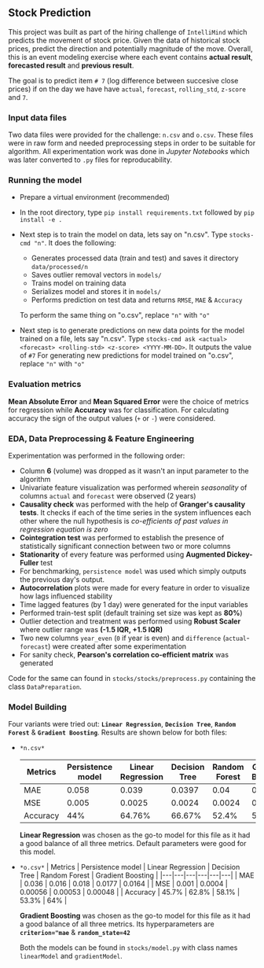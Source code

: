 ## Stock Prediction

This project was built as part of the hiring challenge of `IntelliMind` which predicts the movement of stock price.
Given the data of historical stock prices, predict the direction and potentially magnitude of the move. Overall, this
is an event modeling exercise where each event contains **actual result**, **forecasted result** and **previous result**.

The goal is to predict item `# 7` (log difference between succesive close prices) if on the day we have have `actual`,
`forecast`, `rolling_std`, `z-score` and `7`.


### Input data files

Two data files were provided for the challenge: `n.csv` and `o.csv`. These files were in raw form and needed preprocessing 
steps in order to be suitable for algorithm. All experimentation work was done in *Jupyter Notebooks* which was later
converted to `.py` files for reproducability. 


### Running the model

- Prepare a virtual environment (recommended)
- In the root directory, type `pip install requirements.txt` followed by `pip install -e .`
- Next step is to train the model on data, lets say on "n.csv". Type `stocks-cmd "n"`. It does the following:
  - Generates processed data (train and test) and saves it directory `data/processed/n`
  - Saves outlier removal vectors in `models/`
  - Trains model on training data
  - Serializes model and stores it in `models/`
  - Performs prediction on test data and returns `RMSE`, `MAE` & `Accuracy`
  
  To perform the same thing on "o.csv", replace `"n"` with `"o"`
- Next step is to generate predictions on new data points for the model trained on a file, lets say "n.csv". 
Type `stocks-cmd ask <actual> <forecast> <rolling-std> <z-score> <YYYY-MM-DD>`. It outputs the value of `#7`
For generating new predictions for model trained on "o.csv", replace `"n"` with `"o"`


### Evaluation metrics

**Mean Absolute Error** and **Mean Squared Error** were the choice of metrics for regression while **Accuracy** was for
classification. For calculating accuracy the sign of the output values (`+` or `-`) were considered.



### EDA, Data Preprocessing & Feature Engineering

Experimentation was performed in the following order:

- Column **6** (volume) was dropped as it wasn't an input parameter to the algorithm
- Univariate feature visualization was performed wherein *seasonality* of columns `actual` and `forecast` were observed (2 years)
- **Causality check** was performed with the help of **Granger's causality tests**. It checks if each of the time series 
in the system influences each other where the null hypothesis is *co-efficients of past values in regression equation is zero*
- **Cointegration test** was performed to establish the presence of statistically significant connection between two or 
more columns
- **Stationarity** of every feature was performed using **Augmented Dickey-Fuller** test
- For benchmarking, `persistence model` was used which simply outputs the previous day's output.
- **Autocorrelation** plots were made for every feature in order to visualize how lags influenced stability
- Time lagged features (by 1 day) were generated for the input variables
- Performed train-test split (default training set size was kept as **80%**)
- Outlier detection and treatment was performed using **Robust Scaler** where outlier range was **(-1.5 IQR, +1.5 IQR)**
- Two new columns `year_even` (`0` if year is even) and `difference` (`actual`-`forecast`) were created after
some experimentation
- For sanity check, **Pearson's correlation co-efficient matrix** was generated

Code for the same can found in `stocks/stocks/preprocess.py` containing the class `DataPreparation`.


### Model Building

Four variants were tried out: **`Linear Regression`**, **`Decision Tree`**, **`Random Forest`** & **`Gradient Boosting`**. 
Results are shown below for both files:

- `*n.csv*`

  | Metrics | Persistence model | Linear Regression | Decision Tree | Random Forest | Gradient Boosting |
  |---|---|---|---|---|---| 
  | MAE | 0.058 | 0.039 | 0.0397 | 0.04 | 0.0375 | 
  | MSE |  0.005 | 0.0025 | 0.0024 | 0.0024 | 0.0022 |
  | Accuracy |  44% | 64.76% | 66.67% | 52.4% | 55.2% |
  
  **Linear Regression** was chosen as the go-to model for this file as it had a good balance of all three metrics. Default
  parameters were good for this model.

- `*o.csv*`
  | Metrics | Persistence model | Linear Regression | Decision Tree | Random Forest | Gradient Boosting |
  |---|---|---|---|---|---| 
  | MAE | 0.036 | 0.016 | 0.018 | 0.0177 | 0.0164 | 
  | MSE |  0.001 | 0.0004 | 0.00056 | 0.00053 | 0.00048 |
  | Accuracy |  45.7% | 62.8% | 58.1% | 53.3% | 64% |
  
  **Gradient Boosting** was chosen as the go-to model for this file as it had a good balance of all three metrics. Its 
  hyperparameters are **`criterion="mae`** & **`random_state=42`**
  
  Both the models can be found in `stocks/model.py` with class names `linearModel` and `gradientModel`.
  
  
  
  
  






